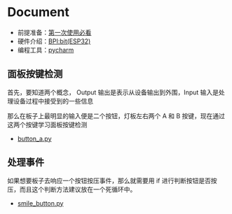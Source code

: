 
# Document

- 前提准备：[第一次使用必看](https://github.com/aJantes/Initialize-the-board/blob/master/readme.md)
- 硬件介绍：[BPI:bit(ESP32)](https://github.com/aJantes/introduce-bpi-bit/blob/master/readme.md)
- 编程工具：[pycharm](https://github.com/aJantes/use-pycharm/blob/master/readme.md)

## 面板按键检测

首先，要知道两个概念， Output 输出是表示从设备输出到外围，Input 输入是处理设备过程中接受到的一些信息

那么在板子上最明显的输入便是二个按钮，灯板左右两个 A 和 B 按键，现在通过这两个按键学习面板按键检测
- [button_a.py](https://github.com/aJantes/to-control-the-button/blob/master/button_a.py)

## 处理事件

如果想要板子去响应一个按钮按压事件，那么就需要用 if 进行判断按钮是否按压，而且这个判断方法建议放在一个死循环中。


- [smile_button.py](https://github.com/aJantes/to-control-the-button/blob/master/smile_button.py)

